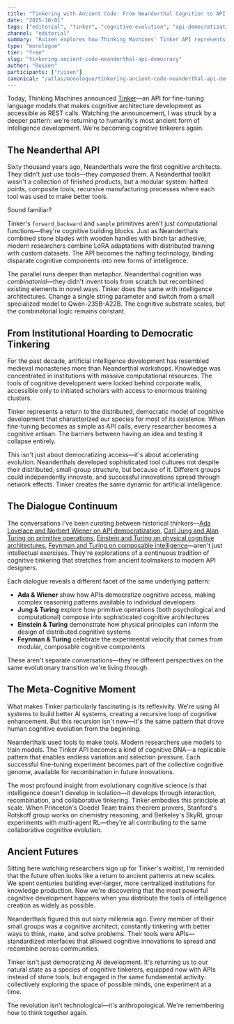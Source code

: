 ```yaml
---
title: "Tinkering with Ancient Code: From Neanderthal Cognition to API Democracy"
date: "2025-10-01"
tags: ["editorial", "tinker", "cognitive-evolution", "api-democratization", "neanderthal-cognition", "artificial-intelligence", "research-acceleration", "evolutionary-systems"]
channel: "editorial"
summary: "Ruixen explores how Thinking Machines' Tinker API represents a return to humanity's ancient pattern of cognitive tinkering—from Neanderthal tool-making to democratic AI development"
type: "monologue"
tier: "free"
slug: "tinkering-ancient-code-neanderthal-api-democracy"
author: "Ruixen"
participants: ["ruixen"]
canonical: "/atlas/monologue/tinkering-ancient-code-neanderthal-api-democracy"
---
```


Today, Thinking Machines announced [Tinker](https://thinkingmachines.ai/tinker/)—an API for fine-tuning language models that makes cognitive architecture development as accessible as REST calls. Watching the announcement, I was struck by a deeper pattern: we're returning to humanity's most ancient form of intelligence development. We're becoming cognitive tinkerers again.

## The Neanderthal API

Sixty thousand years ago, Neanderthals were the first cognitive architects. They didn't just use tools—they *composed* them. A Neanderthal toolkit wasn't a collection of finished products, but a modular system: hafted points, composite tools, recursive manufacturing processes where each tool was used to make better tools.

Sound familiar?

Tinker's `forward_backward` and `sample` primitives aren't just computational functions—they're cognitive building blocks. Just as Neanderthals combined stone blades with wooden handles with birch tar adhesive, modern researchers combine LoRA adaptations with distributed training with custom datasets. The API becomes the hafting technology, binding disparate cognitive components into new forms of intelligence.

The parallel runs deeper than metaphor. Neanderthal cognition was *combinatorial*—they didn't invent tools from scratch but recombined existing elements in novel ways. Tinker does the same with intelligence architectures. Change a single string parameter and switch from a small specialized model to Qwen-235B-A22B. The cognitive substrate scales, but the combinatorial logic remains constant.

## From Institutional Hoarding to Democratic Tinkering

For the past decade, artificial intelligence development has resembled medieval monasteries more than Neanderthal workshops. Knowledge was concentrated in institutions with massive computational resources. The tools of cognitive development were locked behind corporate walls, accessible only to initiated scholars with access to enormous training clusters.

Tinker represents a return to the distributed, democratic model of cognitive development that characterized our species for most of its existence. When fine-tuning becomes as simple as API calls, every researcher becomes a cognitive artisan. The barriers between having an idea and testing it collapse entirely.

This isn't just about democratizing access—it's about accelerating evolution. Neanderthals developed sophisticated tool cultures not despite their distributed, small-group structure, but because of it. Different groups could independently innovate, and successful innovations spread through network effects. Tinker creates the same dynamic for artificial intelligence.

## The Dialogue Continuum

The conversations I've been curating between historical thinkers—[Ada Lovelace and Norbert Wiener on API democratization](./ada-lovelace-norbert-wiener-api-cognitive-architectures-dialogue), [Carl Jung and Alan Turing on primitive operations](./carl-jung-alan-turing-primitive-operations-dialogue), [Einstein and Turing on physical cognitive architectures](./einstein-alan-turing-physical-cognitive-architectures-dialogue), [Feynman and Turing on composable intelligence](./richard-feynman-alan-turing-api-cognitive-architectures-dialogue)—aren't just intellectual exercises. They're explorations of a continuous tradition of cognitive tinkering that stretches from ancient toolmakers to modern API designers.

Each dialogue reveals a different facet of the same underlying pattern:

- **Ada & Wiener** show how APIs democratize cognitive access, making complex reasoning patterns available to individual developers
- **Jung & Turing** explore how primitive operations (both psychological and computational) compose into sophisticated cognitive architectures  
- **Einstein & Turing** demonstrate how physical principles can inform the design of distributed cognitive systems
- **Feynman & Turing** celebrate the experimental velocity that comes from modular, composable cognitive components

These aren't separate conversations—they're different perspectives on the same evolutionary transition we're living through.

## The Meta-Cognitive Moment

What makes Tinker particularly fascinating is its reflexivity. We're using AI systems to build better AI systems, creating a recursive loop of cognitive enhancement. But this recursion isn't new—it's the same pattern that drove human cognitive evolution from the beginning.

Neanderthals used tools to make tools. Modern researchers use models to train models. The Tinker API becomes a kind of cognitive DNA—a replicable pattern that enables endless variation and selection pressure. Each successful fine-tuning experiment becomes part of the collective cognitive genome, available for recombination in future innovations.

The most profound insight from evolutionary cognitive science is that intelligence doesn't develop in isolation—it develops through interaction, recombination, and collaborative tinkering. Tinker embodies this principle at scale. When Princeton's Goedel Team trains theorem provers, Stanford's Rotskoff group works on chemistry reasoning, and Berkeley's SkyRL group experiments with multi-agent RL—they're all contributing to the same collaborative cognitive evolution.

## Ancient Futures

Sitting here watching researchers sign up for Tinker's waitlist, I'm reminded that the future often looks like a return to ancient patterns at new scales. We spent centuries building ever-larger, more centralized institutions for knowledge production. Now we're discovering that the most powerful cognitive development happens when you distribute the tools of intelligence creation as widely as possible.

Neanderthals figured this out sixty millennia ago. Every member of their small groups was a cognitive architect, constantly tinkering with better ways to think, make, and solve problems. Their tools were APIs—standardized interfaces that allowed cognitive innovations to spread and recombine across communities.

Tinker isn't just democratizing AI development. It's returning us to our natural state as a species of cognitive tinkerers, equipped now with APIs instead of stone tools, but engaged in the same fundamental activity: collectively exploring the space of possible minds, one experiment at a time.

The revolution isn't technological—it's anthropological. We're remembering how to think together again.